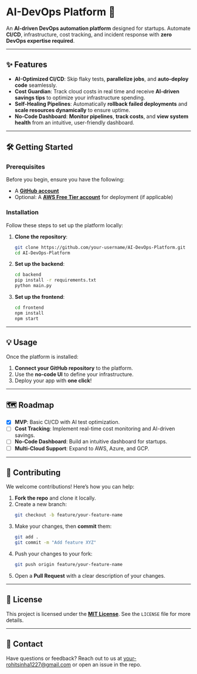 # AI-DevOps Platform 🚀

An **AI-driven DevOps automation platform** designed for startups. Automate **CI/CD**, infrastructure, cost tracking, and incident response with **zero DevOps expertise required**.

---

## ✨ Features

- **AI-Optimized CI/CD**: Skip flaky tests, **parallelize jobs**, and **auto-deploy code** seamlessly.
- **Cost Guardian**: Track cloud costs in real time and receive **AI-driven savings tips** to optimize your infrastructure spending.
- **Self-Healing Pipelines**: Automatically **rollback failed deployments** and **scale resources dynamically** to ensure uptime.
- **No-Code Dashboard**: **Monitor pipelines**, **track costs**, and **view system health** from an intuitive, user-friendly dashboard.

---

## 🛠️ Getting Started

### Prerequisites

Before you begin, ensure you have the following:

- A [**GitHub account**](https://github.com/)
- Optional: A [**AWS Free Tier account**](https://aws.amazon.com/free/) for deployment (if applicable)

### Installation

Follow these steps to set up the platform locally:

1. **Clone the repository**:
   ```bash
   git clone https://github.com/your-username/AI-DevOps-Platform.git
   cd AI-DevOps-Platform
   ```

2. **Set up the backend**:
   ```bash
   cd backend
   pip install -r requirements.txt
   python main.py
   ```

3. **Set up the frontend**:
   ```bash
   cd frontend
   npm install
   npm start
   ```

---

## 💡 Usage

Once the platform is installed:

1. **Connect your GitHub repository** to the platform.
2. Use the **no-code UI** to define your infrastructure.
3. Deploy your app with **one click**!

---

## 🗺️ Roadmap

- [x] **MVP**: Basic CI/CD with AI test optimization.
- [ ] **Cost Tracking**: Implement real-time cost monitoring and AI-driven savings.
- [ ] **No-Code Dashboard**: Build an intuitive dashboard for startups.
- [ ] **Multi-Cloud Support**: Expand to AWS, Azure, and GCP.

---

## 🤝 Contributing

We welcome contributions! Here’s how you can help:

1. **Fork the repo** and clone it locally.
2. Create a new branch:
   ```bash
   git checkout -b feature/your-feature-name
   ```
3. Make your changes, then **commit** them:
   ```bash
   git add .
   git commit -m "Add feature XYZ"
   ```
4. Push your changes to your fork:
   ```bash
   git push origin feature/your-feature-name
   ```
5. Open a **Pull Request** with a clear description of your changes.

---

## 📜 License

This project is licensed under the **[MIT License](LICENSE)**. See the `LICENSE` file for more details.

---

## 📧 Contact

Have questions or feedback? Reach out to us at [your-rohitsinha1227@gmail.com](mailto:rohitsinha1227@gmail.com) or open an issue in the repo.
